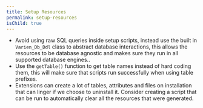 ```yaml
---
title: Setup Resources
permalink: setup-resources
isChild: true
---
```


* Avoid using raw SQL queries inside setup scripts, instead use the built in `Varien_Db_Ddl` class to abstract 
database interactions, this allows the resources to be database agnostic and makes sure they run in all 
supported database engines..
* Use the `getTable()` function to get table names instead of hard coding them, this will make 
sure that scripts run successfully when using table prefixes.
* Extensions can create a lot of tables, attributes and files on installation that can linger if we choose to uninstall it. 
Consider creating a script that can be run to automatically clear all the resources that were generated.
